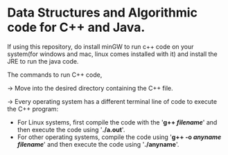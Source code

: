 # Data Structures and Algorithmic code for C++ and Java.

If using this repository, do install minGW to run c++ code on your system(for windows and mac, linux comes installed with it) and install the JRE to run the java code.

The commands to run C++ code,

-> Move into the desired directory containing the C++ file.

-> Every operating system has a different terminal line of code to execute the C++ program:
   - For Linux systems, first compile the code with the '**g++ _filename_**' and then execute the code using '**./a.out**'.
   - For other operating systems, compile the code using '**g++ -o _anyname_ _filename_**' and then execute the code using '**./anyname**'.
   
